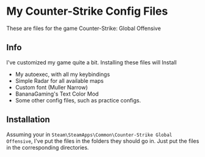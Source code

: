 # My Counter-Strike Config Files
These are files for the game Counter-Strike: Global Offensive
## Info
I've customized my game quite a bit. Installing these files will Install
- My autoexec, with all my keybindings
- Simple Radar for all available maps
- Custom font (Muller Narrow)
- BananaGaming's Text Color Mod
- Some other config files, such as practice configs.

## Installation
Assuming your in `Steam\SteamApps\Common\Counter-Strike Global Offensive`, 
I've put the files in the folders they should go in. Just put the files
in the corresponding directories.

